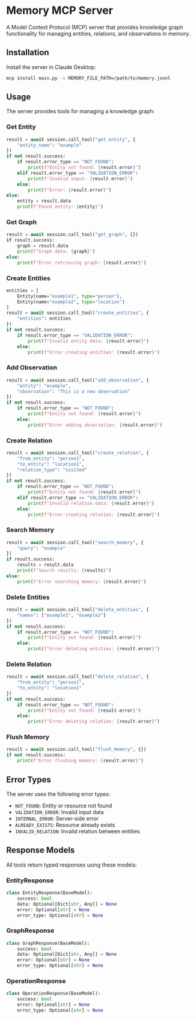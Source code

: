 # Memory MCP Server

A Model Context Protocol (MCP) server that provides knowledge graph functionality for managing entities, relations, and observations in memory.

## Installation

Install the server in Claude Desktop:

```bash
mcp install main.py -v MEMORY_FILE_PATH=/path/to/memory.jsonl
```

## Usage

The server provides tools for managing a knowledge graph:

### Get Entity
```python
result = await session.call_tool("get_entity", {
    "entity_name": "example"
})
if not result.success:
    if result.error_type == "NOT_FOUND":
        print(f"Entity not found: {result.error}")
    elif result.error_type == "VALIDATION_ERROR":
        print(f"Invalid input: {result.error}")
    else:
        print(f"Error: {result.error}")
else:
    entity = result.data
    print(f"Found entity: {entity}")
```

### Get Graph
```python
result = await session.call_tool("get_graph", {})
if result.success:
    graph = result.data
    print(f"Graph data: {graph}")
else:
    print(f"Error retrieving graph: {result.error}")
```

### Create Entities
```python
entities = [
    Entity(name="example1", type="person"),
    Entity(name="example2", type="location")
]
result = await session.call_tool("create_entities", {
    "entities": entities
})
if not result.success:
    if result.error_type == "VALIDATION_ERROR":
        print(f"Invalid entity data: {result.error}")
    else:
        print(f"Error creating entities: {result.error}")
```

### Add Observation
```python
result = await session.call_tool("add_observation", {
    "entity": "example",
    "observation": "This is a new observation"
})
if not result.success:
    if result.error_type == "NOT_FOUND":
        print(f"Entity not found: {result.error}")
    else:
        print(f"Error adding observation: {result.error}")
```

### Create Relation
```python
result = await session.call_tool("create_relation", {
    "from_entity": "person1",
    "to_entity": "location1",
    "relation_type": "visited"
})
if not result.success:
    if result.error_type == "NOT_FOUND":
        print(f"Entity not found: {result.error}")
    elif result.error_type == "VALIDATION_ERROR":
        print(f"Invalid relation data: {result.error}")
    else:
        print(f"Error creating relation: {result.error}")
```

### Search Memory
```python
result = await session.call_tool("search_memory", {
    "query": "example"
})
if result.success:
    results = result.data
    print(f"Search results: {results}")
else:
    print(f"Error searching memory: {result.error}")
```

### Delete Entities
```python
result = await session.call_tool("delete_entities", {
    "names": ["example1", "example2"]
})
if not result.success:
    if result.error_type == "NOT_FOUND":
        print(f"Entity not found: {result.error}")
    else:
        print(f"Error deleting entities: {result.error}")
```

### Delete Relation
```python
result = await session.call_tool("delete_relation", {
    "from_entity": "person1",
    "to_entity": "location1"
})
if not result.success:
    if result.error_type == "NOT_FOUND":
        print(f"Entity not found: {result.error}")
    else:
        print(f"Error deleting relation: {result.error}")
```

### Flush Memory
```python
result = await session.call_tool("flush_memory", {})
if not result.success:
    print(f"Error flushing memory: {result.error}")
```

## Error Types

The server uses the following error types:

- `NOT_FOUND`: Entity or resource not found
- `VALIDATION_ERROR`: Invalid input data
- `INTERNAL_ERROR`: Server-side error
- `ALREADY_EXISTS`: Resource already exists
- `INVALID_RELATION`: Invalid relation between entities

## Response Models

All tools return typed responses using these models:

### EntityResponse
```python
class EntityResponse(BaseModel):
    success: bool
    data: Optional[Dict[str, Any]] = None
    error: Optional[str] = None
    error_type: Optional[str] = None
```

### GraphResponse
```python
class GraphResponse(BaseModel):
    success: bool
    data: Optional[Dict[str, Any]] = None
    error: Optional[str] = None
    error_type: Optional[str] = None
```

### OperationResponse
```python
class OperationResponse(BaseModel):
    success: bool
    error: Optional[str] = None
    error_type: Optional[str] = None
